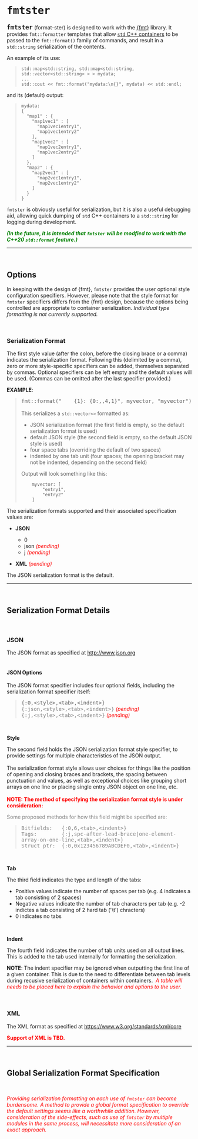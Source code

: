 <!---
 * Copyright (c) 2021 Harman International.  All rights reserved.
 *
 * Permission is hereby granted, free of charge, to any person obtaining a copy
 * of this software and associated documentation files (the "Software"), to deal
 * in the Software without restriction, including without limitation the rights
 * to use, copy, modify, merge, publish, distribute, sublicense, and/or sell
 * copies of the Software, and to permit persons to whom the Software is
 * furnished to do so, subject to the following conditions:
 *
 * The above copyright notice and this permission notice shall be included in
 * all copies or substantial portions of the Software.
 *
 * THE SOFTWARE IS PROVIDED "AS IS", WITHOUT WARRANTY OF ANY KIND, EXPRESS OR
 * IMPLIED, INCLUDING BUT NOT LIMITED TO THE WARRANTIES OF MERCHANTABILITY,
 * FITNESS FOR A PARTICULAR PURPOSE AND NONINFRINGEMENT. IN NO EVENT SHALL THE
 * AUTHORS OR COPYRIGHT HOLDERS BE LIABLE FOR ANY CLAIM, DAMAGES OR OTHER
 * LIABILITY, WHETHER IN AN ACTION OF CONTRACT, TORT OR OTHERWISE, ARISING FROM,
 * OUT OF OR IN CONNECTION WITH THE SOFTWARE OR THE USE OR OTHER DEALINGS IN THE
 * SOFTWARE.
-->

# <span style="font-weight:bold;font-family:monospace">fmtster</span>
<span style="font-size:1.2em;font-weight:bold;font-family:monospace">fmtster</span>
(format-ster) is designed to work with the
[{fmt}](https://fmt.dev/latest/index.html) library. It provides
`fmt::formatter` templates that allow
[`std` C++ containers](https://en.cppreference.com/w/cpp/container) to be passed
to the `fmt::format()` family of commands, and result in a `std::string`
serialization of the contents.

An example of its use:
> ```
> std::map<std::string, std::map<std::string, std::vector<std::string> > > mydata;
> ...
> std::cout << fmt::format("mydata:\n{}", mydata) << std::endl;
> ```
and its (default) output:
> ```
> mydata:
> {
>   "map1" : {
>     "map1vec1" : [
>       "map1vec1entry1",
>       "map1vec1entry2"
>     ],
>     "map1vec2" : [
>       "map1vec2entry1",
>       "map1vec2entry2"
>     ]
>   },
>   "map2" : {
>     "map2vec1" : [
>       "map2vec1entry1",
>       "map2vec1entry2"
>     ]
>   }
> }
> ```

`fmtster` is obviously useful for serialization, but it is also a useful
debugging aid, allowing quick dumping of `std` C++ containers to a `std::string`
for logging during development.

<span style="color:green">***(In the future, it is intended that `fmtster` will be modfied to work with the
C++20 `std::format` feature.)***</span>

---
<br>

## **Options**
In keeping with the design of {fmt}, `fmtster` provides the user optional style
configuration specifiers. However, please note that the style format for
`fmtster` specifiers differs from the {fmt} design, because the options being
controlled are appropriate to container serialization. *Individual type
formatting is not currently supported.*

<br>

### Serialization Format

The first style value (after the colon, before the closing brace or a comma)
indicates the serialization format. Following this (delimited by a
comma), zero or more style-specific specifiers can be added, themselves
separated by commas. Optional specifiers can be left empty and the default
values will be used. (Commas can be omitted after the last specifier provided.)

**EXAMPLE**:

> <span style="font-family:monospace">fmt::format(" &nbsp;&nbsp;&nbsp;{1}: {0:,,4,1}", myvector, "myvector")</span><br>
> <br>
> This serializes a `std::vector<>` formatted as:
> * JSON serialization format (the first field is empty, so the default serialization format is used)
> * default JSON style (the second field is empty, so the default JSON style is
> used)
> * four space tabs (overriding the default of two spaces)
> * indented by one tab unit (four spaces; the opening bracket may not be indented, depending on the second field)
>
> Output will look something like this:
> ```
>     myvector: [
>         "entry1",
>         "entry2"
>     ]
> ```

The serialization formats supported and their associated specification values
are:

* **JSON**
  * 0
  * json <span style="color:red">*(pending)*</span>
  * j <span style="color:red">*(pending)*</span>

* **XML** <span style="color:red">*(pending)*</span>

The JSON serialization format is the default.

---
<br>

## **Serialization Format Details**
<br>

### **JSON**
The JSON format as specified at http://www.json.org
<br>
<br>

#### **JSON Options**
The JSON format specifier includes four optional fields, including the
serialization format specifier itself:

> <span style="font-family:monospace">{:0,&lt;style&gt;,&lt;tab&gt;,&lt;indent&gt;}</span><br>
> <span style="color:gray;font-family:monospace">{:json,&lt;style&gt;,&lt;tab&gt;,&lt;indent&gt;}</span>
  <span style="color:red">*(pending)*</span><br>
> <span style="color:gray;font-family:monospace">{:j,&lt;style&gt;,&lt;tab&gt;,&lt;indent&gt;}</span>
  <span style="color:red">*(pending)*</span><br>

<br>

**Style**

The second field holds the JSON serialization format style specifier, to provide
settings for multiple characteristics of the JSON output.<br>
<br>
The serialization format style allows user choices for things like the position
of opening and closing braces and brackets, the spacing between punctuation and
values, as well as exceptional choices like grouping short arrays on one line or
placing single entry JSON object on one line, etc.<br>
<br>
<span style="color:red">**NOTE: The method of specifying the serialization format style is under
consideration:**</span>

<p style="color:gray">Some proposed methods for how this field might be
specified are:

> <span style="color:gray;font-family:monospace">Bitfields:&nbsp;&nbsp;&nbsp;{:0,6,&lt;tab&gt;,&lt;indent&gt;}</span><br>
> <span style="color:gray;font-family:monospace">Tags:&nbsp;&nbsp;&nbsp;&nbsp;&nbsp;&nbsp;&nbsp;&nbsp;{:j,spc-after-lead-brace|one-element-array-on-one-line,&lt;tab&gt;,&lt;indent&gt;}</span><br>
> <span style="color:gray;font-family:monospace">Struct ptr:&nbsp;&nbsp;{:0,0x123456789ABCDEF0,&lt;tab&gt;,&lt;indent&gt;}</span><br>
</p>

<br>

**Tab**

The third field indicates the type and length of the tabs:

* Positive values indicate the number of spaces per tab (e.g. 4 indicates a tab consisting of 2 spaces)
* Negative values indicate the number of tab characters per tab (e.g. -2 indictes a tab consisting of 2 hard tab ('\t') chracters)
* 0 indicates no tabs

<br>

**Indent**

The fourth field indicates the number of tab units used on all output lines.
This is added to the tab used internally for formatting the serialization.

**NOTE**: The indent specifier may be ignored when outputting the first line of
a given container. This is due to the need to differentiate between tab levels
during recusive serialization of containers within containers.&nbsp;
<span style="color:red">*A table will needs to be placed here to explain the
behavior and options to the user.*</span>

<br>

### **XML**
The XML format as specified at https://www.w3.org/standards/xml/core

<span style="color:red">**Support of XML is TBD.**</span>

---
<br>

## **Global Serialization Format Specification**
<br>

<span style="color:red">*Providing serialization formatting on each use of
`fmtster` can become burdensome. A method to provide a global format
specification to override the default settings seems like a worthwhile addition.
However, consideration of the side-effects, such as use of `fmtster` by multiple
modules in the same process, will necessitate more consideration of an exact
approach.*</span>
